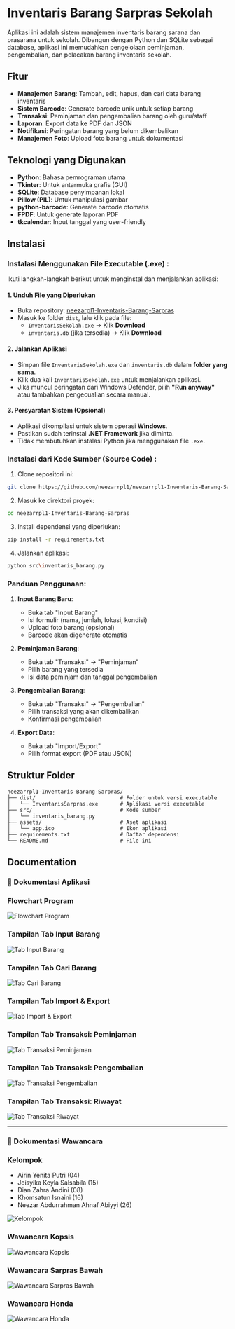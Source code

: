 # Inventaris Barang Sarpras Sekolah

Aplikasi ini adalah sistem manajemen inventaris barang sarana dan prasarana untuk sekolah. Dibangun dengan Python dan SQLite sebagai database, aplikasi ini memudahkan pengelolaan peminjaman, pengembalian, dan pelacakan barang inventaris sekolah.

## Fitur

- **Manajemen Barang**: Tambah, edit, hapus, dan cari data barang inventaris  
- **Sistem Barcode**: Generate barcode unik untuk setiap barang  
- **Transaksi**: Peminjaman dan pengembalian barang oleh guru/staff  
- **Laporan**: Export data ke PDF dan JSON  
- **Notifikasi**: Peringatan barang yang belum dikembalikan  
- **Manajemen Foto**: Upload foto barang untuk dokumentasi

## Teknologi yang Digunakan

- **Python**: Bahasa pemrograman utama  
- **Tkinter**: Untuk antarmuka grafis (GUI)  
- **SQLite**: Database penyimpanan lokal  
- **Pillow (PIL)**: Untuk manipulasi gambar  
- **python-barcode**: Generate barcode otomatis  
- **FPDF**: Untuk generate laporan PDF  
- **tkcalendar**: Input tanggal yang user-friendly
  

## Instalasi 


### Instalasi Menggunakan File Executable (.exe) :

Ikuti langkah-langkah berikut untuk menginstal dan menjalankan aplikasi:

#### 1. Unduh File yang Diperlukan
- Buka repository: [neezarpl1-Inventaris-Barang-Sarpras](https://github.com/neezarpl1/neezarpl1-Inventaris-Barang-Sarpras)
- Masuk ke folder `dist`, lalu klik pada file:
  - `InventarisSekolah.exe` → Klik **Download**
  - `inventaris.db` (jika tersedia) → Klik **Download**

#### 2. Jalankan Aplikasi
- Simpan file `InventarisSekolah.exe` dan `inventaris.db` dalam **folder yang sama**.
- Klik dua kali `InventarisSekolah.exe` untuk menjalankan aplikasi.
- Jika muncul peringatan dari Windows Defender, pilih **"Run anyway"** atau tambahkan pengecualian secara manual.

#### 3. Persyaratan Sistem (Opsional)
- Aplikasi dikompilasi untuk sistem operasi **Windows**.
- Pastikan sudah terinstal **.NET Framework** jika diminta.
- Tidak membutuhkan instalasi Python jika menggunakan file `.exe`.

### Instalasi dari Kode Sumber (Source Code) :

1. Clone repositori ini:
```bash
git clone https://github.com/neezarrpl1/neezarrpl1-Inventaris-Barang-Sarpras.git
````

2. Masuk ke direktori proyek:

```bash
cd neezarrpl1-Inventaris-Barang-Sarpras
```

3. Install dependensi yang diperlukan:

```bash
pip install -r requirements.txt
```

4. Jalankan aplikasi:

```bash
python src\inventaris_barang.py
```


### Panduan Penggunaan:

1. **Input Barang Baru**:

   * Buka tab "Input Barang"
   * Isi formulir (nama, jumlah, lokasi, kondisi)
   * Upload foto barang (opsional)
   * Barcode akan digenerate otomatis

2. **Peminjaman Barang**:

   * Buka tab "Transaksi" → "Peminjaman"
   * Pilih barang yang tersedia
   * Isi data peminjam dan tanggal pengembalian

3. **Pengembalian Barang**:

   * Buka tab "Transaksi" → "Pengembalian"
   * Pilih transaksi yang akan dikembalikan
   * Konfirmasi pengembalian

4. **Export Data**:

   * Buka tab "Import/Export"
   * Pilih format export (PDF atau JSON)

## Struktur Folder

```
neezarrpl1-Inventaris-Barang-Sarpras/
├── dist/                           # Folder untuk versi executable
│   └── InventarisSarpras.exe       # Aplikasi versi executable
├── src/                            # Kode sumber
│   └── inventaris_barang.py
├── assets/                         # Aset aplikasi
│   └── app.ico                     # Ikon aplikasi
├── requirements.txt                # Daftar dependensi
└── README.md                       # File ini
```

## Documentation

### 📸 Dokumentasi Aplikasi

### Flowchart Program
![Flowchart Program](dokumentasi/Flowchart-Program.jpg)

### Tampilan Tab Input Barang
![Tab Input Barang](dokumentasi/Tab-Input-Barang.png)

### Tampilan Tab Cari Barang
![Tab Cari Barang](dokumentasi/Tab-Cari-Barang.png)

### Tampilan Tab Import & Export
![Tab Import & Export](dokumentasi/Tab-Import-&-Export.png)

### Tampilan Tab Transaksi: Peminjaman
![Tab Transaksi Peminjaman](dokumentasi/Tab-Transaksi-Peminjaman.png)

### Tampilan Tab Transaksi: Pengembalian
![Tab Transaksi Pengembalian](dokumentasi/Tab-Transaksi-Pengembalian.png)

### Tampilan Tab Transaksi: Riwayat
![Tab Transaksi Riwayat](dokumentasi/Tab-Transaksi-Riwayat.png)

---

### 👥 Dokumentasi Wawancara

### Kelompok

- Airin Yenita Putri (04)
- Jeisyika Keyla Salsabila (15)
- Dian Zahra Andini (08)
- Khomsatun Isnaini (16)
- Neezar Abdurrahman Ahnaf Abiyyi (26)

![Kelompok](dokumentasi/Kelompok.jpg)

### Wawancara Kopsis
![Wawancara Kopsis](dokumentasi/Wawancara-Kopsis.png)

### Wawancara Sarpras Bawah
![Wawancara Sarpras Bawah](dokumentasi/Wawancara-Sarpras-Bawah.png)

### Wawancara Honda
![Wawancara Honda](dokumentasi/Wawancara-honda.png)
